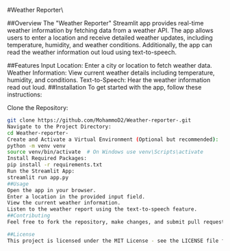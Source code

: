 #Weather Reporter\

##Overview
The "Weather Reporter" Streamlit app provides real-time weather information by fetching data from a weather API. The app allows users to enter a location and receive detailed weather updates, including temperature, humidity, and weather conditions. Additionally, the app can read the weather information out loud using text-to-speech.

##Features
Input Location: Enter a city or location to fetch weather data.
Weather Information: View current weather details including temperature, humidity, and conditions.
Text-to-Speech: Hear the weather information read out loud.
##Installation
To get started with the app, follow these instructions:

Clone the Repository:
  ```bash
  git clone https://github.com/MohammoD2/Weather-reporter-.git
Navigate to the Project Directory:
cd Weather-reporter-
Create and Activate a Virtual Environment (Optional but recommended):
python -m venv venv
source venv/bin/activate  # On Windows use venv\Scripts\activate
Install Required Packages:
pip install -r requirements.txt
Run the Streamlit App:
streamlit run app.py
##Usage
Open the app in your browser.
Enter a location in the provided input field.
View the current weather information.
Listen to the weather report using the text-to-speech feature.
##Contributing
Feel free to fork the repository, make changes, and submit pull requests. For any issues or feature requests, please open an issue on GitHub.

##License
This project is licensed under the MIT License - see the LICENSE file for details.


